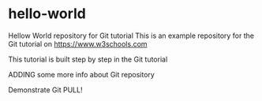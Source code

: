 # hello-world
Hellow World repository for Git tutorial
This is an example repository for the Git tutorial on
https://www.w3schools.com

This tutorial is built step by step in the Git tutorial

ADDING some more info about Git repository

Demonstrate Git PULL!
